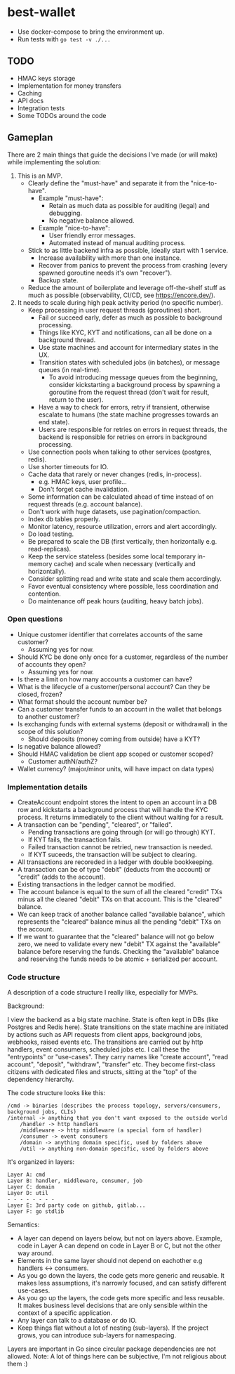 # best-wallet

- Use docker-compose to bring the environment up.
- Run tests with `go test -v ./...`

## TODO
- HMAC keys storage
- Implementation for money transfers
- Caching
- API docs
- Integration tests
- Some TODOs around the code

## Gameplan

There are 2 main things that guide the decisions I've made (or will make) while
implementing the solution:

1. This is an MVP.
    - Clearly define the "must-have" and separate it from the "nice-to-have".
        - Example "must-have":
            - Retain as much data as possible for auditing (legal) and debugging.
            - No negative balance allowed.
        - Example "nice-to-have":
            - User friendly error messages.
            - Automated instead of manual auditing process.
    - Stick to as little backend infra as possible, ideally start with 1 service.
        - Increase availability with more than one instance. 
        - Recover from panics to prevent the process from crashing (every
        spawned goroutine needs it's own "recover").
        - Backup state.
    - Reduce the amount of boilerplate and leverage off-the-shelf stuff as much
    as possible (observability, CI/CD, see https://encore.dev/).
2. It needs to scale during high peak activity period (no specific number).
    - Keep processing in user request threads (goroutines) short.
        - Fail or succeed early, defer as much as possible to background
        processing.
        - Things like KYC, KYT and notifications, can all be done on a
        background thread.
        - Use state machines and account for intermediary states in the UX.
        - Transition states with scheduled jobs (in batches), or message queues
        (in real-time).
            - To avoid introducing message queues from the beginning, consider
            kickstarting a background process by spawning a goroutine from the
            request thread (don't wait for result, return to the user).
        - Have a way to check for errors, retry if transient, otherwise escalate
        to humans (the state machine progresses towards an end state).
        - Users are responsible for retries on errors in request threads, the
        backend is responsible for retries on errors in background processing.
    - Use connection pools when talking to other services (postgres, redis).
    - Use shorter timeouts for IO.
    - Cache data that rarely or never changes (redis, in-process).
        - e.g. HMAC keys, user profile...
        - Don't forget cache invalidation.
    - Some information can be calculated ahead of time instead of on request
    threads (e.g. account balance).
    - Don't work with huge datasets, use pagination/compaction.
    - Index db tables properly.
    - Monitor latency, resource utilization, errors and alert accordingly.
    - Do load testing.
    - Be prepared to scale the DB (first vertically, then horizontally e.g.
    read-replicas).
    - Keep the service stateless (besides some local temporary in-memory cache)
    and scale when necessary (vertically and horizontally).
    - Consider splitting read and write state and scale them accordingly.
    - Favor eventual consistency where possible, less coordination and contention.
    - Do maintenance off peak hours (auditing, heavy batch jobs).

### Open questions

- Unique customer identifier that correlates accounts of the same customer?
    - Assuming yes for now.
- Should KYC be done only once for a customer, regardless of the number of
accounts they open?
    - Assuming yes for now.
- Is there a limit on how many accounts a customer can have?
- What is the lifecycle of a customer/personal account? Can they be closed, frozen?
- What format should the account number be?
- Can a customer transfer funds to an account in the wallet that belongs to another customer?
- Is exchanging funds with external systems (deposit or withdrawal) in the scope of this solution?
    - Should deposits (money coming from outside) have a KYT?
- Is negative balance allowed?
- Should HMAC validation be client app scoped or customer scoped?
    - Customer authN/authZ?
- Wallet currency? (major/minor units, will have impact on data types)

### Implementation details

- CreateAccount endpoint stores the intent to open an account in a DB row and
kickstarts a background process that will handle the KYC process. It returns
immediately to the client without waiting for a result.
- A transaction can be "pending", "cleared", or "failed".
    - Pending transactions are going through (or will go through) KYT.
    - If KYT fails, the transaction fails.
    - Failed transaction cannot be retried, new transaction is needed.
    - If KYT suceeds, the transaction will be subject to clearing.
- All transactions are recoreded in a ledger with double bookkeeping.
- A transaction can be of type "debit" (deducts from the account) or "credit"
(adds to the account).
- Existing transactions in the ledger cannot be modified.
- The account balance is equal to the sum of all the cleared "credit" TXs minus
all the cleared "debit" TXs on that account. This is the "cleared" balance.
- We can keep track of another balance called "available balance", which
represents the "cleared" balance minus all the pending "debit" TXs on the
account. 
- If we want to guarantee that the "cleared" balance will not go below zero,
we need to validate every new "debit" TX against the "available" balance before
reserving the funds. Checking the "available" balance and reserving the funds
needs to be atomic + serialized per account.

### Code structure

A description of a code structure I really like, especially for MVPs.

Background:

I view the backend as a big state machine. State is often kept in
DBs (like Postgres and Redis here). State transitions on the state machine are
initiated by actions such as API requests from client apps, background jobs,
webhooks, raised events etc. The transitions are carried out by http handlers,
event consumers, scheduled jobs etc. I call these the "entrypoints" or
"use-cases". They carry names like "create account", "read account", "deposit",
"withdraw", "transfer" etc. They become first-class citizens with dedicated
files and structs, sitting at the "top" of the dependency hierarchy.

The code structure looks like this:

```
/cmd -> binaries (describes the process topology, servers/consumers, background jobs, CLIs)
/internal -> anything that you don't want exposed to the outside world
    /handler -> http handlers
    /middleware -> http middleware (a special form of handler)
    /consumer -> event consumers
    /domain -> anything domain specific, used by folders above
    /util -> anything non-domain specific, used by folders above
```

It's organized in layers:

```
Layer A: cmd
Layer B: handler, middleware, consumer, job
Layer C: domain
Layer D: util
- - - - - - - -
Layer E: 3rd party code on github, gitlab...
Layer F: go stdlib
```

Semantics:

- A layer can depend on layers below, but not on layers above. Example, code in
Layer A can depend on code in Layer B or C, but not the other way around.
- Elements in the same layer should not depend on eachother e.g handlers <->
consumers.
- As you go down the layers, the code gets more generic and reusable. It makes
less assumptions, it's narrowly focused, and can satisfy different use-cases.
- As you go up the layers, the code gets more specific and less reusable. It
makes business level decisions that are only sensible within the context of a
specific application.
- Any layer can talk to a database or do IO.
- Keep things flat without a lot of nesting (sub-layers). If the project grows,
you can introduce sub-layers for namespacing.

Layers are important in Go since circular package dependencies are not allowed.
Note: A lot of things here can be subjective, I'm not religious about them :)
